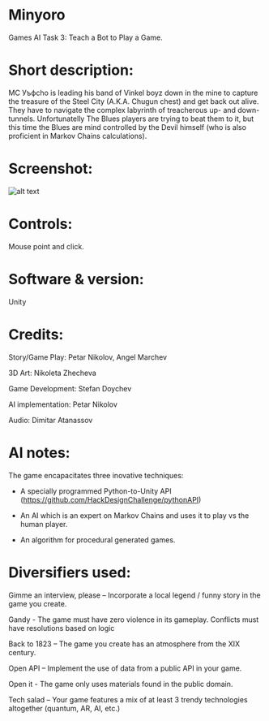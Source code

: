 

# Minyoro

Games AI Task 3: Teach a Bot to Play a Game.


# Short description:
MC Уъфcho is leading his band of Vinkel boyz down in the mine to capture the treasure of the Steel City (A.K.A. Chugun chest) and get back out alive. They have to navigate the complex labyrinth of treacherous up- and down- tunnels.
Unfortunatelly The Blues players are trying to beat them to it, but this time the Blues are mind controlled by the Devil himself (who is also proficient in Markov Chains calculations).


# Screenshot:
![alt text](https:// "Title screen")

# Controls:

Mouse point and click.


# Software & version:

Unity 


# Credits:

Story/Game Play: Petar Nikolov, Angel Marchev

3D Art: Nikoleta Zhecheva

Game Development: Stefan Doychev

AI implementation: Petar Nikolov

Audio: Dimitar Atanassov


# AI notes:
The game encapacitates three inovative techniques:

- A specially programmed Python-to-Unity API (https://github.com/HackDesignChallenge/pythonAPI)

- An AI which is an expert on Markov Chains and uses it to play vs the human player.

- An algorithm for procedural generated games.


# Diversifiers used:
Gimme an interview, please – Incorporate a local legend / funny story in the game you create.

Gandy - The game must have zero violence in its gameplay. Conflicts must have resolutions based on logic

Back to 1823 – The game you create has an atmosphere from the XIX century.

Open API – Implement the use of data from a public API in your game.

Open it - The game only uses materials found in the public domain.

Tech salad – Your game features a mix of at least 3 trendy technologies altogether (quantum, AR, AI, etc.)
